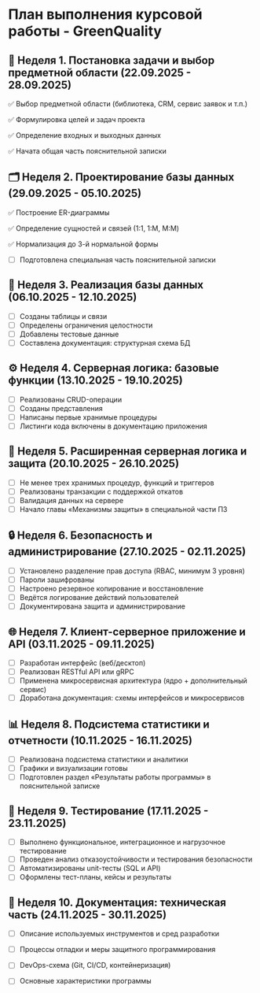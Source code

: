 # План выполнения курсовой работы - GreenQuality

## 📌 Неделя 1. Постановка задачи и выбор предметной области (22.09.2025 - 28.09.2025)

✅ Выбор предметной области (библиотека, CRM, сервис заявок и т.п.)

✅ Формулировка целей и задач проекта

✅ Определение входных и выходных данных

✅ Начата общая часть пояснительной записки 

## 🗂️ Неделя 2. Проектирование базы данных (29.09.2025 - 05.10.2025)

✅ Построение ER-диаграммы

✅ Определение сущностей и связей (1:1, 1:M, M:M)

✅ Нормализация до 3-й нормальной формы

- [ ] Подготовлена специальная часть пояснительной записки

## 💾 Неделя 3. Реализация базы данных (06.10.2025 - 12.10.2025)

- [ ] Созданы таблицы и связи
- [ ] Определены ограничения целостности
- [ ] Добавлены тестовые данные
- [ ] Составлена документация: структурная схема БД

## ⚙️ Неделя 4. Серверная логика: базовые функции (13.10.2025 - 19.10.2025)

- [ ] Реализованы CRUD-операции
- [ ] Созданы представления
- [ ] Написаны первые хранимые процедуры
- [ ] Листинги кода включены в документацию приложения

## 🔧 Неделя 5. Расширенная серверная логика и защита (20.10.2025 - 26.10.2025)

- [ ] Не менее трех хранимых процедур, функций и триггеров
- [ ] Реализованы транзакции с поддержкой откатов
- [ ] Валидация данных на сервере
- [ ] Начало главы «Механизмы защиты» в специальной части ПЗ

## 🔒 Неделя 6. Безопасность и администрирование (27.10.2025 - 02.11.2025)

- [ ] Установлено разделение прав доступа (RBAC, минимум 3 уровня)
- [ ] Пароли зашифрованы
- [ ] Настроено резервное копирование и восстановление
- [ ] Ведётся логирование действий пользователей
- [ ] Документирована защита и администрирование

## 🌐 Неделя 7. Клиент-серверное приложение и API (03.11.2025 - 09.11.2025)

- [ ] Разработан интерфейс (веб/десктоп)
- [ ] Реализован RESTful API или gRPC
- [ ] Применена микросервисная архитектура (ядро + дополнительный сервис)
- [ ] Доработана документация: схемы интерфейсов и микросервисов

## 📊 Неделя 8. Подсистема статистики и отчетности (10.11.2025 - 16.11.2025)

- [ ] Реализована подсистема статистики и аналитики
- [ ] Графики и визуализации готовы
- [ ] Подготовлен раздел «Результаты работы программы» в пояснительной записке

## 🧪 Неделя 9. Тестирование (17.11.2025 - 23.11.2025)

- [ ] Выполнено функциональное, интеграционное и нагрузочное тестирование
- [ ] Проведен анализ отказоустойчивости и тестирования безопасности
- [ ] Автоматизированы unit-тесты (SQL и API)
- [ ] Оформлены тест-планы, кейсы и результаты

## 📝 Неделя 10. Документация: техническая часть (24.11.2025 - 30.11.2025)

- [ ] Описание используемых инструментов и сред разработки
- [ ] Процессы отладки и меры защитного программирования
- [ ] DevOps-схема (Git, CI/CD, контейнеризация)
- [ ] Основные характеристики программы

